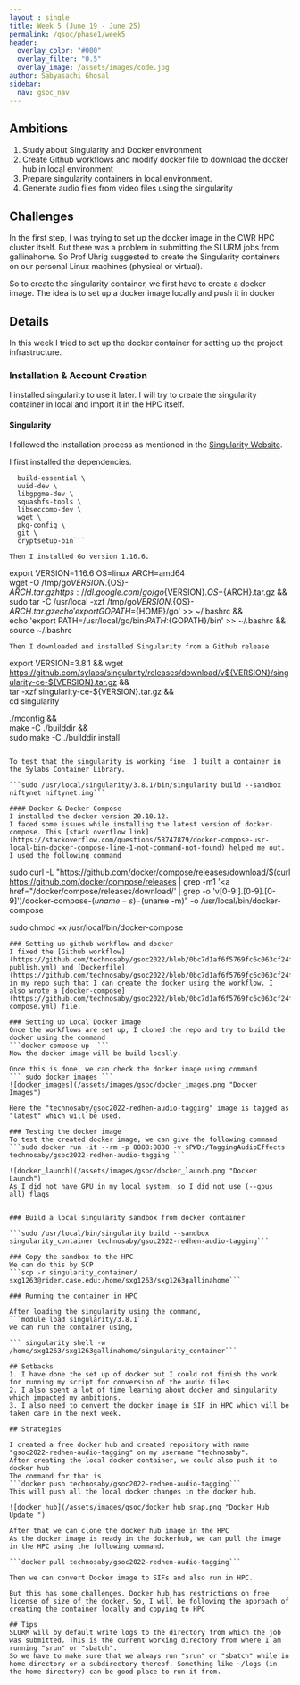 ```yaml
---
layout : single 
title: Week 5 (June 19 - June 25) 
permalink: /gsoc/phase1/week5
header:
  overlay_color: "#000"
  overlay_filter: "0.5"
  overlay_image: /assets/images/code.jpg
author: Sabyasachi Ghosal
sidebar:
  nav: gsoc_nav
---
```


## Ambitions
1. Study about Singularity and Docker environment 
2. Create Github workflows and modify docker file to download the docker hub in local environment  
3. Prepare singularity containers in local environment. 
4. Generate audio files from video files using the singularity

## Challenges
In the first step, I was trying to set up the docker image in the CWR HPC cluster itself. But there was a problem in submitting the SLURM jobs from gallinahome. So Prof Uhrig suggested to create the Singularity containers on our personal Linux machines (physical or virtual).  

So to create the singularity container, we first have to create a docker image. The idea is to set up a docker image locally and push it in docker

## Details
In this week I tried to set up the docker container for setting up the project infrastructure.

### Installation & Account Creation
I installed singularity to use it later. I will try to create the singularity container in local and import it in the HPC itself. 

#### Singularity 
I followed the installation process as mentioned in the [Singularity Website](https://docs.sylabs.io/guides/3.6/admin-guide/admin_quickstart.html#installation-from-source). 
    
I first installed the dependencies. 
```sudo apt-get update && sudo apt-get install -y \
  build-essential \
  uuid-dev \
  libgpgme-dev \
  squashfs-tools \
  libseccomp-dev \
  wget \
  pkg-config \
  git \
  cryptsetup-bin```

Then I installed Go version 1.16.6.
```
export VERSION=1.16.6 OS=linux ARCH=amd64  
wget -O /tmp/go${VERSION}.${OS}-${ARCH}.tar.gz https://dl.google.com/go/go${VERSION}.${OS}-${ARCH}.tar.gz && \
sudo tar -C /usr/local -xzf /tmp/go${VERSION}.${OS}-${ARCH}.tar.gz
echo 'export GOPATH=${HOME}/go' >> ~/.bashrc && \
echo 'export PATH=/usr/local/go/bin:${PATH}:${GOPATH}/bin' >> ~/.bashrc && \
source ~/.bashrc
```
Then I downloaded and installed Singularity from a Github release

```
export VERSION=3.8.1 && wget https://github.com/sylabs/singularity/releases/download/v${VERSION}/singularity-ce-${VERSION}.tar.gz && \
tar -xzf singularity-ce-${VERSION}.tar.gz && \
cd singularity

./mconfig && \
make -C ./builddir && \
sudo make -C ./builddir install
```

To test that the singularity is working fine. I built a container in the Sylabs Container Library.

```sudo /usr/local/singularity/3.8.1/bin/singularity build --sandbox niftynet niftynet.img```

#### Docker & Docker Compose
I installed the docker version 20.10.12. 
I faced some issues while installing the latest version of docker-compose. This [stack overflow link](https://stackoverflow.com/questions/58747879/docker-compose-usr-local-bin-docker-compose-line-1-not-command-not-found) helped me out. I used the following command
```
sudo curl -L "https://github.com/docker/compose/releases/download/$(curl https://github.com/docker/compose/releases | grep -m1 '<a href="/docker/compose/releases/download/' | grep -o 'v[0-9:].[0-9].[0-9]')/docker-compose-$(uname -s)-$(uname -m)" -o /usr/local/bin/docker-compose

sudo chmod +x /usr/local/bin/docker-compose
```
### Setting up github workflow and docker
I fixed the [Github workflow](https://github.com/technosaby/gsoc2022/blob/0bc7d1af6f5769fc6c063cf24f34c6d4719ceb53/.github/workflows/docker-publish.yml) and [Dockerfile](https://github.com/technosaby/gsoc2022/blob/0bc7d1af6f5769fc6c063cf24f34c6d4719ceb53/Dockerfile) in my repo such that I can create the docker using the workflow. I also wrote a [docker-compose](https://github.com/technosaby/gsoc2022/blob/0bc7d1af6f5769fc6c063cf24f34c6d4719ceb53/docker-compose.yml) file.

### Setting up Local Docker Image
Once the workflows are set up, I cloned the repo and try to build the docker using the command
```docker-compose up  ```
Now the docker image will be build locally.

Once this is done, we can check the docker image using command 
``` sudo docker images ```
![docker_images](/assets/images/gsoc/docker_images.png "Docker Images")

Here the "technosaby/gsoc2022-redhen-audio-tagging" image is tagged as "latest" which will be used.

### Testing the docker image
To test the created docker image, we can give the following command
```sudo docker run -it --rm -p 8888:8888 -v $PWD:/TaggingAudioEffects technosaby/gsoc2022-redhen-audio-tagging ```

![docker_launch](/assets/images/gsoc/docker_launch.png "Docker Launch")
As I did not have GPU in my local system, so I did not use (--gpus all) flags
 

### Build a local singularity sandbox from docker container

```sudo /usr/local/bin/singularity build --sandbox singularity_container technosaby/gsoc2022-redhen-audio-tagging```

### Copy the sandbox to the HPC
We can do this by SCP
```scp -r singularity_container/ sxg1263@rider.case.edu:/home/sxg1263/sxg1263gallinahome```

### Running the container in HPC

After loading the singularity using the command,
```module load singularity/3.8.1```
we can run the container using,

``` singularity shell -w /home/sxg1263/sxg1263gallinahome/singularity_container```

## Setbacks
1. I have done the set up of docker but I could not finish the work for running my script for conversion of the audio files
2. I also spent a lot of time learning about docker and singularity which impacted my ambitions. 
3. I also need to convert the docker image in SIF in HPC which will be taken care in the next week.

## Strategies

I created a free docker hub and created repository with name "gsoc2022-redhen-audio-tagging" on my username "technosaby".
After creating the local docker container, we could also push it to docker hub
The command for that is
```docker push technosaby/gsoc2022-redhen-audio-tagging```
This will push all the local docker changes in the docker hub.

![docker_hub](/assets/images/gsoc/docker_hub_snap.png "Docker Hub Update ")

After that we can clone the docker hub image in the HPC
As the docker image is ready in the dockerhub, we can pull the image in the HPC using the following command. 

```docker pull technosaby/gsoc2022-redhen-audio-tagging```

Then we can convert Docker image to SIFs and also run in HPC. 

But this has some challenges. Docker hub has restrictions on free license of size of the docker. So, I will be following the approach of creating the container locally and copying to HPC

## Tips
SLURM will by default write logs to the directory from which the job was submitted. This is the current working directory from where I am running "srun" or "sbatch". 
So we have to make sure that we always run "srun" or "sbatch" while in home directory or a subdirectory thereof. Something like ~/logs (in the home directory) can be good place to run it from.